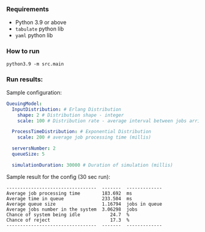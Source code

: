 ### Requirements

- Python 3.9 or above
- `tabulate` python lib
- `yaml` python lib 
### How to run
```
python3.9 -m src.main
```

### Run results: 
Sample configuration:
```yaml
QueuingModel:
  InputDistribution: # Erlang Distribution
    shape: 2 # Distribution shape - integer
    scale: 100 # Distribution rate - average interval between jobs arrival (millis)

  ProcessTimeDistribution: # Exponential Distribution
    scale: 200 # average job processing time (millis)

  serversNumber: 2
  queueSize: 5

  simulationDuration: 30000 # Duration of simulation (millis)
```
Sample result for the config (30 sec run):
```
---------------------------------  -------  -------------
Average job processing time        183.692  ms
Average time in queue              233.504  ms
Average queue size                 1.16794  jobs in queue
Average jobs number in the system  3.06298  jobs
Chance of system being idle           24.7  %
Chance of reject                      17.3  %
---------------------------------  -------  -------------
```